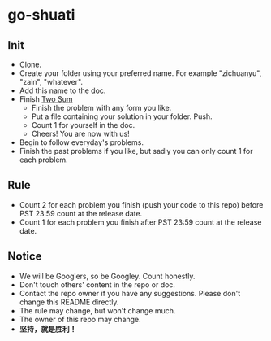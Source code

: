 # go-shuati 

## Init
- Clone.
- Create your folder using your preferred name. For example "zichuanyu", "zain", "whatever".
- Add this name to the [doc](https://docs.google.com/spreadsheets/d/1i4yPW0AlH2MUaUSVYs0I_ZsPsJxwWuA4TLwROc0PKjw/edit?usp=sharing).
- Finish [Two Sum](https://leetcode.com/problems/two-sum/description/)
  - Finish the problem with any form you like.
  - Put a file containing your solution in your folder. Push.
  - Count 1 for yourself in the doc.
  - Cheers! You are now with us!
- Begin to follow everyday's problems.
- Finish the past problems if you like, but sadly you can only count 1 for each problem.

## Rule
- Count 2 for each problem you finish (push your code to this repo) before PST 23:59 count at the release date.
- Count 1 for each problem you finish after PST 23:59 count at the release date.

## Notice
- We will be Googlers, so be Googley. Count honestly.
- Don't touch others' content in the repo or doc.
- Contact the repo owner if you have any suggestions. Please don't change this README directly.
- The rule may change, but won't change much.
- The owner of this repo may change. 
- **坚持，就是胜利！**
